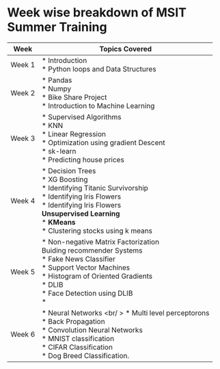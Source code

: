 # Week wise breakdown of MSIT Summer Training

|Week  | Topics Covered | 
|-------|----------------|
|Week 1 | * Introduction <br /> *  Python loops and Data Structures |
|Week 2 | * Pandas <br/>* Numpy <br/> * Bike Share Project <br/> * Introduction to Machine Learning|
|Week 3 | * Supervised Algorithms <br/> * KNN </br> * Linear Regression <br/> * Optimization using gradient Descent <br/> * sk-learn <br/> * Predicting house prices
|Week 4 | * Decision Trees <br/> * XG Boosting <br/> * Identifying Titanic Survivorship <br/> * Identifying Iris Flowers <br/> * Identifying Iris Flowers  <br />  **Unsupervised Learning**  <br/> * **KMeans** <br/> * Clustering stocks using k means 
|Week 5 | * Non-negative Matrix Factorization <br/> Buiding recommender Systems <br/> * Fake News Classifier <br/> * Support Vector Machines <br/> * Histogram of Oriented Gradients <br/> * DLIB <br/> * Face Detection using DLIB <br/> * 
|Week 6| * Neural Networks <br/ > * Multi level perceptorons <br/> * Back Propagation <br/> * Convolution Neural Networks <br/> * MNIST classification <br/> * CIFAR Classification <br/> * Dog Breed Classification. |